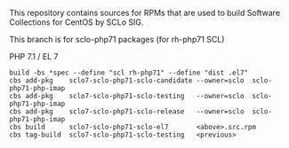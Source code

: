 This repository contains sources for RPMs that are used
to build Software Collections for CentOS by SCLo SIG.

This branch is for sclo-php71 packages (for rh-php71 SCL)


PHP 7.1 / EL 7

    build -bs *spec --define "scl rh-php71" --define "dist .el7"
    cbs add-pkg    sclo7-sclo-php71-sclo-candidate --owner=sclo  sclo-php71-php-imap
    cbs add-pkg    sclo7-sclo-php71-sclo-testing   --owner=sclo  sclo-php71-php-imap
    cbs add-pkg    sclo7-sclo-php71-sclo-release   --owner=sclo  sclo-php71-php-imap
    cbs build      sclo7-sclo-php71-sclo-el7       <above>.src.rpm
    cbs tag-build  sclo7-sclo-php71-sclo-testing   <previous>

